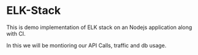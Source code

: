 # ELK-Stack

This is demo implementation of ELK stack on an Nodejs application along with CI.

In this we will be montioring our API Calls, traffic and db usage.
